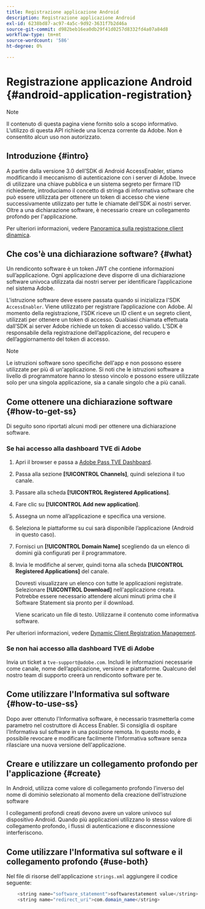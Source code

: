 ```yaml
---
title: Registrazione applicazione Android
description: Registrazione applicazione Android
exl-id: 6238bd87-ac97-4a5c-9d92-3631f7b2d46a
source-git-commit: d982beb16ea0db29f41d0257d8332fd4a07a84d8
workflow-type: tm+mt
source-wordcount: '586'
ht-degree: 0%

---
```


# Registrazione applicazione Android {#android-application-registration}

>[!NOTE]
>
>Il contenuto di questa pagina viene fornito solo a scopo informativo. L’utilizzo di questa API richiede una licenza corrente da Adobe. Non è consentito alcun uso non autorizzato.

## Introduzione {#intro}

A partire dalla versione 3.0 dell’SDK di Android AccessEnabler, stiamo modificando il meccanismo di autenticazione con i server di Adobe. Invece di utilizzare una chiave pubblica e un sistema segreto per firmare l’ID richiedente, introduciamo il concetto di stringa di informativa software che può essere utilizzata per ottenere un token di accesso che viene successivamente utilizzato per tutte le chiamate dell’SDK ai nostri server. Oltre a una dichiarazione software, è necessario creare un collegamento profondo per l&#39;applicazione.

Per ulteriori informazioni, vedere [Panoramica sulla registrazione client dinamica](../../../rest-apis/rest-api-dcr/dynamic-client-registration-overview.md).

## Che cos&#39;è una dichiarazione software? {#what}

Un rendiconto software è un token JWT che contiene informazioni sull’applicazione. Ogni applicazione deve disporre di una dichiarazione software univoca utilizzata dai nostri server per identificare l’applicazione nel sistema Adobe.

L&#39;istruzione software deve essere passata quando si inizializza l&#39;SDK `AccessEnabler`. Viene utilizzato per registrare l’applicazione con Adobe. Al momento della registrazione, l’SDK riceve un ID client e un segreto client, utilizzati per ottenere un token di accesso. Qualsiasi chiamata effettuata dall’SDK ai server Adobe richiede un token di accesso valido. L’SDK è responsabile della registrazione dell’applicazione, del recupero e dell’aggiornamento del token di accesso.

>[!NOTE]
>
>Le istruzioni software sono specifiche dell&#39;app e non possono essere utilizzate per più di un&#39;applicazione. Si noti che le istruzioni software a livello di programmatore hanno lo stesso vincolo e possono essere utilizzate solo per una singola applicazione, sia a canale singolo che a più canali.

## Come ottenere una dichiarazione software {#how-to-get-ss}

Di seguito sono riportati alcuni modi per ottenere una dichiarazione software.

### Se hai accesso alla dashboard TVE di Adobe

1. Apri il browser e passa a [Adobe Pass TVE Dashboard](https://experience.adobe.com/#/pass/authentication).

1. Passa alla sezione **[!UICONTROL Channels]**, quindi seleziona il tuo canale.

1. Passare alla scheda **[!UICONTROL Registered Applications]**.

1. Fare clic su **[!UICONTROL Add new application]**.

1. Assegna un nome all’applicazione e specifica una versione.

1. Seleziona le piattaforme su cui sarà disponibile l’applicazione (Android in questo caso).

1. Fornisci un **[!UICONTROL Domain Name]** scegliendo da un elenco di domini già configurati per il programmatore.

1. Invia le modifiche al server, quindi torna alla scheda **[!UICONTROL Registered Applications]** del canale.

   Dovresti visualizzare un elenco con tutte le applicazioni registrate. Selezionare **[!UICONTROL Download]** nell&#39;applicazione creata. Potrebbe essere necessario attendere alcuni minuti prima che il Software Statement sia pronto per il download.

   Viene scaricato un file di testo. Utilizzarne il contenuto come informativa software.

Per ulteriori informazioni, vedere [Dynamic Client Registration Management](../../../rest-apis/rest-api-dcr/dynamic-client-registration-overview.md#dynamic-client-registration-management).

### Se non hai accesso alla dashboard TVE di Adobe

Invia un ticket a `tve-support@adobe.com`. Includi le informazioni necessarie come canale, nome dell’applicazione, versione e piattaforme. Qualcuno del nostro team di supporto creerà un rendiconto software per te.

## Come utilizzare l&#39;Informativa sul software {#how-to-use-ss}

Dopo aver ottenuto l&#39;Informativa software, è necessario trasmetterla come parametro nel costruttore di Access Enabler. Si consiglia di ospitare l&#39;Informativa sul software in una posizione remota. In questo modo, è possibile revocare e modificare facilmente l&#39;Informativa software senza rilasciare una nuova versione dell&#39;applicazione.

## Creare e utilizzare un collegamento profondo per l&#39;applicazione {#create}

In Android, utilizza come valore di collegamento profondo l’inverso del nome di dominio selezionato al momento della creazione dell’istruzione software

I collegamenti profondi creati devono avere un valore univoco sul dispositivo Android. Quando più applicazioni utilizzano lo stesso valore di collegamento profondo, i flussi di autenticazione e disconnessione interferiscono.

## Come utilizzare l&#39;Informativa sul software e il collegamento profondo {#use-both}

Nel file di risorse dell&#39;applicazione `strings.xml` aggiungere il codice seguente:

```JAVA
    <string name="software_statement">softwarestatement value</string>
    <string name="redirect_uri">com.domain_name</string>
```
